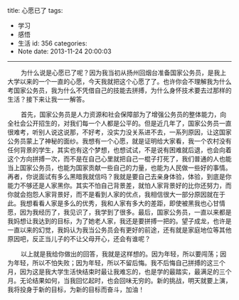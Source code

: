 title: 心愿已了
tags:
  - 学习
  - 感悟
  - 生活
id: 356
categories:
  - Note
date: 2013-11-24 20:00:03
---

<span style="font-size: 14px;margin-left:30px;">为什么说是心愿已了呢？因为我当初从扬州回烟台准备国家公务员，是我上大学以来的一个一直的心愿，今天我就把这个心愿了了。也许你会不理解我为什么考国家公务员，我为什么不凭借自己的技能去拼搏，为什么身怀技术要去过那样的生活？接下来让我一一解答。</span>

<span style="font-size: 14px;margin-left:30px;">首先，国家公务员是人力资源和社会保障部为了增强公务员的整体能力，向全社会公开招生的，对我们每一个人都是公平的。但是近几年了，国家公务员一直很难考，听别人说这说那，不好考，没实力没关系进不去，一系列原因，让这国家公务员蒙上了神秘的面纱。我想有一个心愿，就是证明给大家看，我一个农村没有任何背景的学生，其实也有这个梦想，也想试试，不是说有困难就后退，也会向着这个方向拼搏一次，而不是在自己心里就把自己一棍子打死了，我们普通的人也能当上国家公务员，也能为国家贡献一些自己的力量，也能为人民做一些好的事情。再者，你说面试有多么黑暗我就信吗？我就是要自己去亲身体验，体验，到底是你能力不够还是人家黑你。其实不怕自己背景差，就怕人家背景好的比你还努力，而你就会抱怨人家背景好，而不是看到人家的优点，我相信很大一部分原因就在于此。我想看看人家是多么的优秀，我和人家有多大的差距，即使被黑我也心甘情愿，因为我经历了，我见识了，我学到了很多。最后，国家公务员，一直以来都是我妈想让我达到的目标，为了她老人家，我还是要拼搏一把的。望子成龙，也许是一直以来的幻觉，我妈认为我当公务员会有更好的前途，还有就是家庭地位等其他原因吧，反正当儿子的不让父母开心，还会有谁呢？</span>

<span style="font-size: 14px;margin-left:30px;">以上就是我给你做出的回答，我就是这样想的。因为年轻，所以要闯荡；因为年轻，所以不怕失败；因为年轻，所以不留后悔。我不后悔自己拼搏的这三个月，因为这是我大学生活快结束时最让我难忘的，也是学的最踏实，最满足的三个月。无论结果如何，当我回忆起时，也会回味无穷的。新的挑战，明天就要上演，我将投身于新的目标，为新的目标而奋斗，加油！</span>